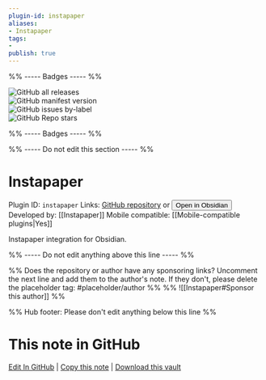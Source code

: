 ```yaml
---
plugin-id: instapaper
aliases:
- Instapaper
tags: 
- 
publish: true
---
```


%% ----- Badges ----- %%

![GitHub all releases](https://img.shields.io/github/downloads/Instapaper/obsidian-instapaper/total?color=573E7A&logo=github&style=for-the-badge)   
![GitHub manifest version](https://img.shields.io/github/manifest-json/v/Instapaper/obsidian-instapaper?color=573E7A&logo=github&style=for-the-badge)   
![GitHub issues by-label](https://img.shields.io/github/issues/Instapaper/obsidian-instapaper/help%20wanted?color=573E7A&logo=github&style=for-the-badge)   
![GitHub Repo stars](https://img.shields.io/github/stars/Instapaper/obsidian-instapaper?color=573E7A&logo=github&style=for-the-badge)

%% ----- Badges ----- %%

%% ----- Do not edit this section ----- %%

# Instapaper

Plugin ID: `instapaper`
Links: [GitHub repository](https://github.com/Instapaper/obsidian-instapaper) or [<button id=HH>Open in Obsidian</button>](obsidian://show-plugin?id=instapaper)
Developed by: [[Instapaper]]
Mobile compatible: [[Mobile-compatible plugins|Yes]]

Instapaper integration for Obsidian.

%% ----- Do not edit anything above this line ----- %% 

%% Does the repository or author have any sponsoring links? Uncomment the next line and add them to the author's note. If they don't, please delete the placeholder tag: #placeholder/author %%
%% ![[Instapaper#Sponsor this author]] %%

%% Hub footer: Please don't edit anything below this line %%

# This note in GitHub

<span class="git-footer">[Edit In GitHub](https://github.dev/obsidian-community/obsidian-hub/blob/main/02%20-%20Community%20Expansions/02.05%20All%20Community%20Expansions/Plugins/instapaper.md "git-hub-edit-note") | [Copy this note](https://raw.githubusercontent.com/obsidian-community/obsidian-hub/main/02%20-%20Community%20Expansions/02.05%20All%20Community%20Expansions/Plugins/instapaper.md "git-hub-copy-note") | [Download this vault](https://github.com/obsidian-community/obsidian-hub/archive/refs/heads/main.zip "git-hub-download-vault") </span>
